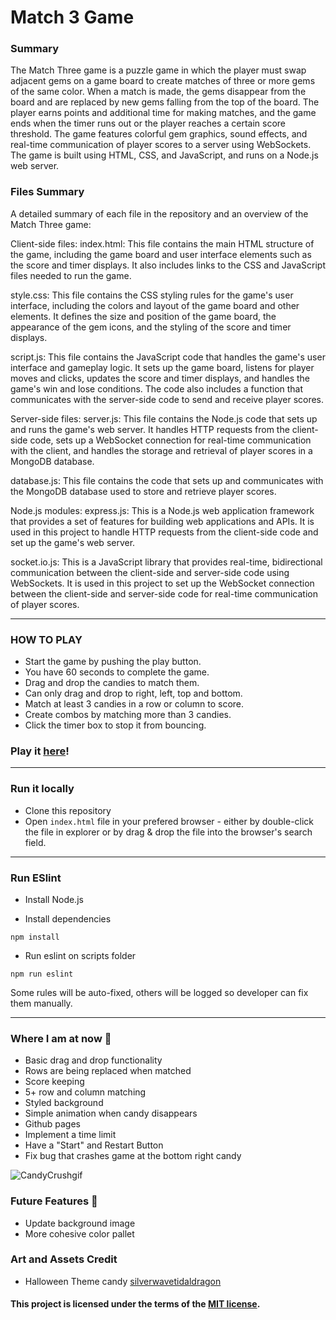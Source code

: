 # Match 3 Game
### Summary
The Match Three game is a puzzle game in which the player must swap adjacent gems on a game board to create matches of three or more gems of the same color. When a match is made, the gems disappear from the board and are replaced by new gems falling from the top of the board. The player earns points and additional time for making matches, and the game ends when the timer runs out or the player reaches a certain score threshold. The game features colorful gem graphics, sound effects, and real-time communication of player scores to a server using WebSockets. The game is built using HTML, CSS, and JavaScript, and runs on a Node.js web server.

### Files Summary
A detailed summary of each file in the repository and an overview of the Match Three game:

Client-side files:
index.html: This file contains the main HTML structure of the game, including the game board and user interface elements such as the score and timer displays. It also includes links to the CSS and JavaScript files needed to run the game.

style.css: This file contains the CSS styling rules for the game's user interface, including the colors and layout of the game board and other elements. It defines the size and position of the game board, the appearance of the gem icons, and the styling of the score and timer displays.

script.js: This file contains the JavaScript code that handles the game's user interface and gameplay logic. It sets up the game board, listens for player moves and clicks, updates the score and timer displays, and handles the game's win and lose conditions. The code also includes a function that communicates with the server-side code to send and receive player scores.

Server-side files:
server.js: This file contains the Node.js code that sets up and runs the game's web server. It handles HTTP requests from the client-side code, sets up a WebSocket connection for real-time communication with the client, and handles the storage and retrieval of player scores in a MongoDB database.

database.js: This file contains the code that sets up and communicates with the MongoDB database used to store and retrieve player scores.

Node.js modules:
express.js: This is a Node.js web application framework that provides a set of features for building web applications and APIs. It is used in this project to handle HTTP requests from the client-side code and set up the game's web server.

socket.io.js: This is a JavaScript library that provides real-time, bidirectional communication between the client-side and server-side code using WebSockets. It is used in this project to set up the WebSocket connection between the client-side and server-side code for real-time communication of player scores.


---

### HOW TO PLAY

- Start the game by pushing the play button.
- You have 60 seconds to complete the game.
- Drag and drop the candies to match them.
- Can only drag and drop to right, left, top and bottom.
- Match at least 3 candies in a row or column to score.
- Create combos by matching more than 3 candies.
- Click the timer box to stop it from bouncing.

### Play it [here]( https://saikiran2904.github.io/Puzzle-Rush-Game1/)!

---

### Run it locally
- Clone this repository 
- Open `index.html` file in your prefered browser - either by double-click the file in explorer or by drag & drop the file into the browser's search field.

---

### Run ESlint

- Install Node.js

- Install dependencies

```
npm install
```

- Run eslint on scripts folder

```
npm run eslint
```

Some rules will be auto-fixed, others will be logged so developer can fix them manually.

---

### Where I am at now 🍬

- Basic drag and drop functionality
- Rows are being replaced when matched
- Score keeping
- 5+ row and column matching
- Styled background
- Simple animation when candy disappears
- Github pages
- Implement a time limit
- Have a "Start" and Restart Button
- Fix bug that crashes game at the bottom right candy

![CandyCrushgif](currentstate.gif)

### Future Features 🧁

- Update background image
- More cohesive color pallet

### Art and Assets Credit
- Halloween Theme candy [silverwavetidaldragon](https://github.com/silverwavetidaldragon) 

#### This project is licensed under the terms of the [MIT license](https://choosealicense.com/licenses/mit/#).
